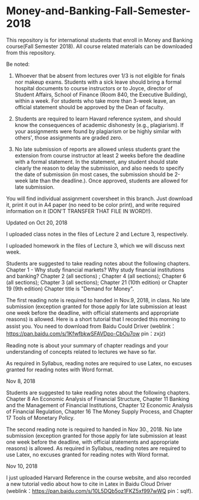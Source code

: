 # Money-and-Banking-Fall-Semester-2018
This repository is for international students that enroll in Money and Banking course(Fall Semester 2018). All course related materials can be downloaded from this repository. 

Be noted: 

1. Whoever that be absent from lectures over 1/3 is not eligible for finals nor makeup exams. Students with a sick leave should bring a formal hospital documents to course instructors or to Joyce, director of Student Affairs, School of Finance (Room 840, the Executive Building), within a week. For students who take more than 3-week leave, an official statement should be approved by the Dean of faculty. 

2. Students are required to learn Havard reference system, and should know the consequences of academic dishonesty (e.g., plagiarism). If your assignments were found by plagiarism or be highly similar with others', those assignments are graded zero. 

3. No late submission of reports are allowed unless students grant the extension from course instructor at least 2 weeks before the deadline with a formal statement. In the statement, any student should state clearly the reason to delay the submission, and also needs to specify the date of submission (in most cases, the submission should be 2-week late than the deadline.). Once approved, students are allowed for late submission. 

You will find individual assignment coversheet in this branch. Just download it, print it out in A4 paper (no need to be color print), and write required information on it (DON'T TRANSFER THAT FILE IN WORD!!). 

Updated on Oct 20, 2018

I uploaded class notes in the files of Lecture 2 and Lecture 3, respectively. 

I uploaded homework in the files of Lecture 3, which we will discuss next week. 

Students are suggested to take reading notes about the following chapters. Chapter 1 - Why study financial markets? Why study financial institutions and banking? Chapter 2 (all sections) ; Chapter 4 (all sections); Chapter 6 (all sections); Chapter 3 (all sections); Chapter 21 (10th edition) or Chapter 19 (9th edition) Chapter title is "Demand for Money". 

The first reading note is required to handed in Nov.9, 2018, in class. No late submission (exception granted for those apply for late submission at least one week before the deadline, with official statements and appropriate reasons) is allowed. Here is a short tutorial that I recorded this morning to assist you. You need to download from Baidu Could Driver (weblink：https://pan.baidu.com/s/1KfwfbkwSFAVDpo-CbOu7ow 
pin：zxjz)

Reading note is about your summary of chapter readings and your understanding of concepts related to lectures we have so far. 

As required in Syllabus, reading notes are required to use Latex, no excuses granted for reading notes with Word format. 

Nov 8, 2018 

Students are suggested to take reading notes about the following chapters. Chapter 8 An Economic Analysis of Financial Structure, Chapter 11 Banking and the Management of Financial Institutions, Chapter 12 Economic Analysis of Financial Regulation, Chapter 16 The Money Supply Process, and Chapter 17 Tools of Monetary Policy. 

The second reading note is required to handed in Nov 30., 2018.  No late submission (exception granted for those apply for late submission at least one week before the deadline, with official statements and appropriate reasons) is allowed. As required in Syllabus, reading notes are required to use Latex, no excuses granted for reading notes with Word format. 

Nov 10, 2018

I just uploaded Harvard Reference in the course website, and also recorded a new tutorial vedio about how to cite in Latex in Baidu Cloud Driver (weblink：https://pan.baidu.com/s/10L5DQb5oz1FKZ5xf997wWQ pin：sqlf).


